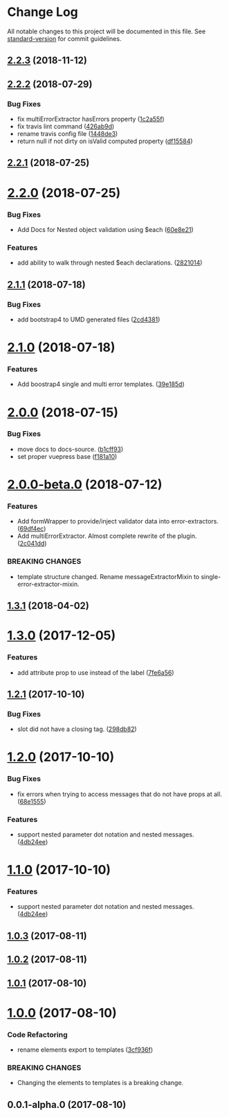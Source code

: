 # Change Log

All notable changes to this project will be documented in this file. See [standard-version](https://github.com/conventional-changelog/standard-version) for commit guidelines.

<a name="2.2.3"></a>
## [2.2.3](https://github.com/dobromir-hristov/vuelidate-error-extractor/compare/v2.2.2...v2.2.3) (2018-11-12)



<a name="2.2.2"></a>
## [2.2.2](https://github.com/dobromir-hristov/vuelidate-error-extractor/compare/v2.2.1...v2.2.2) (2018-07-29)


### Bug Fixes

* fix multiErrorExtractor hasErrors property ([1c2a55f](https://github.com/dobromir-hristov/vuelidate-error-extractor/commit/1c2a55f))
* fix travis lint command ([426ab9d](https://github.com/dobromir-hristov/vuelidate-error-extractor/commit/426ab9d))
* rename travis config file ([1448de3](https://github.com/dobromir-hristov/vuelidate-error-extractor/commit/1448de3))
* return null if not dirty on isValid computed property ([df15584](https://github.com/dobromir-hristov/vuelidate-error-extractor/commit/df15584))



<a name="2.2.1"></a>
## [2.2.1](https://github.com/dobromir-hristov/vuelidate-error-extractor/compare/v2.2.0...v2.2.1) (2018-07-25)



<a name="2.2.0"></a>
# [2.2.0](https://github.com/dobromir-hristov/vuelidate-error-extractor/compare/v2.1.1...v2.2.0) (2018-07-25)


### Bug Fixes

* Add Docs for Nested object validation using $each ([60e8e21](https://github.com/dobromir-hristov/vuelidate-error-extractor/commit/60e8e21))


### Features

* add ability to walk through nested $each declarations. ([2821014](https://github.com/dobromir-hristov/vuelidate-error-extractor/commit/2821014))



<a name="2.1.1"></a>
## [2.1.1](https://github.com/dobromir-hristov/vuelidate-error-extractor/compare/v2.1.0...v2.1.1) (2018-07-18)


### Bug Fixes

* add bootstrap4 to UMD generated files ([2cd4381](https://github.com/dobromir-hristov/vuelidate-error-extractor/commit/2cd4381))



<a name="2.1.0"></a>
# [2.1.0](https://github.com/dobromir-hristov/vuelidate-error-extractor/compare/v2.0.0...v2.1.0) (2018-07-18)


### Features

* Add boostrap4 single and multi error templates. ([39e185d](https://github.com/dobromir-hristov/vuelidate-error-extractor/commit/39e185d))



<a name="2.0.0"></a>
# [2.0.0](https://github.com/dobromir-hristov/vuelidate-error-extractor/compare/v2.0.0-beta.0...v2.0.0) (2018-07-15)


### Bug Fixes

* move docs to docs-source. ([b1cff93](https://github.com/dobromir-hristov/vuelidate-error-extractor/commit/b1cff93))
* set proper vuepress base ([f181a10](https://github.com/dobromir-hristov/vuelidate-error-extractor/commit/f181a10))



<a name="2.0.0-beta.0"></a>
# [2.0.0-beta.0](https://github.com/dobromir-hristov/vuelidate-error-extractor/compare/v1.3.1...v2.0.0-beta.0) (2018-07-12)


### Features

* Add formWrapper to provide/inject validator data into error-extractors. ([69df4ec](https://github.com/dobromir-hristov/vuelidate-error-extractor/commit/69df4ec))
* Add multiErrorExtractor. Almost complete rewrite of the plugin. ([2c041dd](https://github.com/dobromir-hristov/vuelidate-error-extractor/commit/2c041dd))


### BREAKING CHANGES

* template structure changed. Rename messageExtractorMixin to single-error-extractor-mixin.



<a name="1.3.1"></a>
## [1.3.1](https://github.com/dobromir-hristov/vuelidate-error-extractor/compare/v1.3.0...v1.3.1) (2018-04-02)



<a name="1.3.0"></a>
# [1.3.0](https://github.com/dobromir-hristov/vuelidate-error-extractor/compare/v1.2.1...v1.3.0) (2017-12-05)


### Features

* add attribute prop to use instead of the label ([7fe6a56](https://github.com/dobromir-hristov/vuelidate-error-extractor/commit/7fe6a56))



<a name="1.2.1"></a>
## [1.2.1](https://github.com/dobromir-hristov/vuelidate-error-extractor/compare/v1.2.0...v1.2.1) (2017-10-10)


### Bug Fixes

* slot did not have a closing tag. ([298db82](https://github.com/dobromir-hristov/vuelidate-error-extractor/commit/298db82))



<a name="1.2.0"></a>
# [1.2.0](https://github.com/dobromir-hristov/vuelidate-error-extractor/compare/v1.0.3...v1.2.0) (2017-10-10)


### Bug Fixes

* fix errors when trying to access messages that do not have props at all. ([68e1555](https://github.com/dobromir-hristov/vuelidate-error-extractor/commit/68e1555))


### Features

* support nested parameter dot notation and nested messages. ([4db24ee](https://github.com/dobromir-hristov/vuelidate-error-extractor/commit/4db24ee))



<a name="1.1.0"></a>
# [1.1.0](https://github.com/dobromir-hristov/vuelidate-error-extractor/compare/v1.0.3...v1.1.0) (2017-10-10)


### Features

* support nested parameter dot notation and nested messages. ([4db24ee](https://github.com/dobromir-hristov/vuelidate-error-extractor/commit/4db24ee))



<a name="1.0.3"></a>
## [1.0.3](https://github.com/dobromir-hristov/vuelidate-error-extractor/compare/v1.0.1...v1.0.3) (2017-08-11)



<a name="1.0.2"></a>
## [1.0.2](https://github.com/dobromir-hristov/vuelidate-error-extractor/compare/v1.0.1...v1.0.2) (2017-08-11)



<a name="1.0.1"></a>
## [1.0.1](https://github.com/dobromir-hristov/vuelidate-error-extractor/compare/v1.0.0...v1.0.1) (2017-08-10)



<a name="1.0.0"></a>
# [1.0.0](https://github.com/dobromir-hristov/vuelidate-error-extractor/compare/v0.0.1-alpha.0...v1.0.0) (2017-08-10)


### Code Refactoring

* rename elements export to templates ([3cf936f](https://github.com/dobromir-hristov/vuelidate-error-extractor/commit/3cf936f))


### BREAKING CHANGES

* Changing the elements to templates is a breaking change.



<a name="0.0.1-alpha.0"></a>
## 0.0.1-alpha.0 (2017-08-10)
